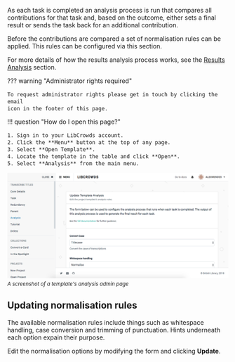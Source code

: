 As each task is completed an analysis process is run that compares all
contributions for that task and, based on the outcome, either sets a final
result or sends the task back for an additional contribution.

Before the contributions are compared a set of normalisation rules can be
applied. This rules can be configured via this section.

For more details of how the results analysis process works, see the
[Results Analysis](/analysis) section.

??? warning "Administrator rights required"

    To request administrator rights please get in touch by clicking the email
    icon in the footer of this page.

!!! question "How do I open this page?"

    1. Sign in to your LibCrowds account.
    2. Click the **Menu** button at the top of any page.
    3. Select **Open Template**.
    4. Locate the template in the table and click **Open**.
    5. Select **Analysis** from the main menu.

![A screenshot of a template's analysis admin page](/assets/img/template/analysis.png?raw=true)
<br><small>*A screenshot of a template's analysis admin page*</small>

## Updating normalisation rules

The available normalisation rules include things such as whitespace handling,
case conversion and trimming of punctuation. Hints underneath each option
expain their purpose.

Edit the normalisation options by modifying the form and clicking **Update**.
